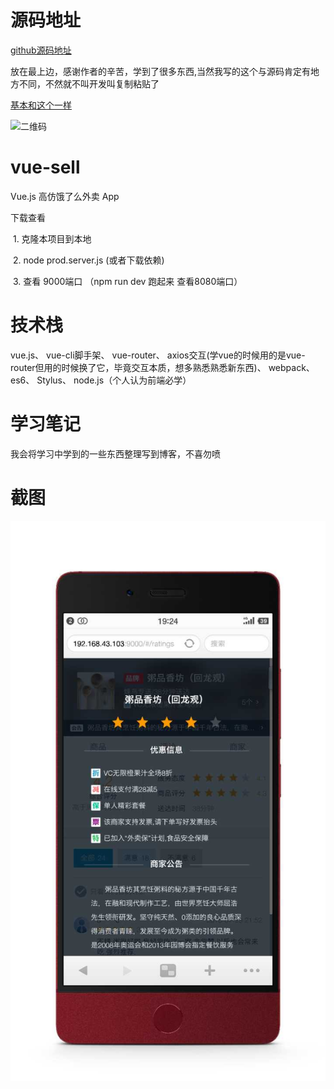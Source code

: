 # 源码地址
[github源码地址](https://github.com/ustbhuangyi/vue-sell)

放在最上边，感谢作者的辛苦，学到了很多东西,当然我写的这个与源码肯定有地方不同，不然就不叫开发叫复制粘贴了

[基本和这个一样](http://vuejssellapp.t.imooc.io/#!/)

![二维码](http://static.galileo.xiaojukeji.com/static/tms/8btyrxfwosv6ht2whlut3j0mgwr84nkp.png)
# vue-sell
Vue.js 高仿饿了么外卖 App

下载查看 

  1. 克隆本项目到本地
  
  2. node prod.server.js (或者下载依赖)
  
  3. 查看 9000端口 （npm run dev 跑起来 查看8080端口）
# 技术栈
vue.js、
vue-cli脚手架、
vue-router、
axios交互(学vue的时候用的是vue-router但用的时候换了它，毕竟交互本质，想多熟悉熟悉新东西)、
webpack、
es6、
Stylus、
node.js（个人认为前端必学）
# 学习笔记
我会将学习中学到的一些东西整理写到博客，不喜勿喷
# 截图
![预览图](./img.jpg)
